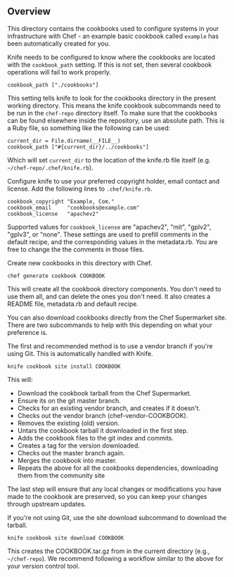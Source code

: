 ## Overview

This directory contains the cookbooks used to configure systems in your
infrastructure with Chef - an example basic cookbook called `example` has
been automatically created for you.

Knife needs to be configured to know where the cookbooks are located with
the `cookbook_path` setting. If this is not set, then several cookbook
operations will fail to work properly.

```
cookbook_path ["./cookbooks"]
```

This setting tells knife to look for the cookbooks directory in the present
working directory. This means the knife cookbook subcommands need to be run
in the `chef-repo` directory itself. To make sure that the cookbooks can be
found elsewhere inside the repository, use an absolute path. This is a Ruby
file, so something like the following can be used:

```
current_dir = File.dirname(__FILE__)
cookbook_path ["#{current_dir}/../cookbooks"]
```

Which will set `current_dir` to the location of the knife.rb file itself
(e.g. `~/chef-repo/.chef/knife.rb`).

Configure knife to use your preferred copyright holder, email contact and
license. Add the following lines to `.chef/knife.rb`.

```
cookbook_copyright "Example, Com."
cookbook_email     "cookbooks@example.com"
cookbook_license   "apachev2"
```

Supported values for `cookbook_license` are "apachev2", "mit", "gplv2",
"gplv3", or "none". These settings are used to prefill comments in the
default recipe, and the corresponding values in the metadata.rb. You are
free to change the the comments in those files.

Create new cookbooks in this directory with Chef.

```
chef generate cookbook COOKBOOK
```

This will create all the cookbook directory components. You don't need to
use them all, and can delete the ones you don't need. It also creates a
README file, metadata.rb and default recipe.

You can also download cookbooks directly from the Chef Supermarket site.
There are two subcommands to help with this depending on what your preference
is.

The first and recommended method is to use a vendor branch if you're using
Git. This is automatically handled with Knife.

```
knife cookbook site install COOKBOOK
```

This will:

- Download the cookbook tarball from the Chef Supermarket.
- Ensure its on the git master branch.
- Checks for an existing vendor branch, and creates if it doesn't.
- Checks out the vendor branch (chef-vendor-COOKBOOK).
- Removes the existing (old) version.
- Untars the cookbook tarball it downloaded in the first step.
- Adds the cookbook files to the git index and commits.
- Creates a tag for the version downloaded.
- Checks out the master branch again.
- Merges the cookbook into master.
- Repeats the above for all the cookbooks dependencies, downloading
  them from the community site

The last step will ensure that any local changes or modifications you have made
to the cookbook are preserved, so you can keep your changes through upstream updates.

If you're not using Git, use the site download subcommand to download the tarball.

```
knife cookbook site download COOKBOOK
```

This creates the COOKBOOK.tar.gz from in the current directory (e.g., `~/chef-repo`).
We recommend following a workflow similar to the above for your version control tool.
